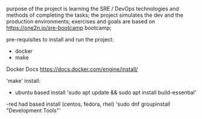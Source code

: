 purpose of the project is learning the SRE / DevOps technologies and methods of completing the tasks;
the project simulates the dev and the production environments;
exercises and goals are based on https://one2n.io/sre-bootcamp bootcamp;

pre-requisites to install and run the project:
- docker
- make

Docker Docs
https://docs.docker.com/engine/install/

'make' install:
- ubuntu based install
'sudo apt update && sudo apt install build-essential'

-red had based install (centos, fedora, rhel)
'sudo dnf groupinstall "Development Tools"'